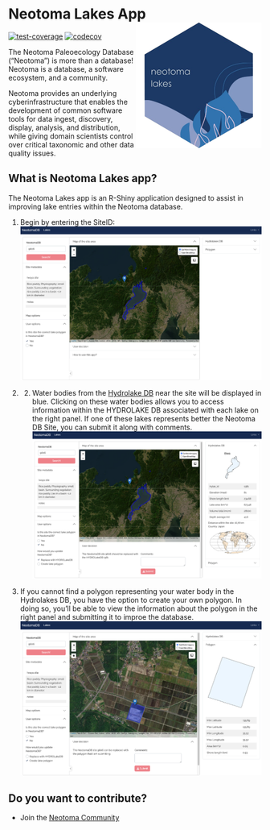 
<!-- README.md is generated from README.Rmd. Please edit that file -->

# Neotoma Lakes App <img src="www/neotomalakes_logo.png" align="right" height="250" />

<!-- badges: start -->

[![test-coverage](https://github.com/flor14/neotoma-lakes/actions/workflows/test-coverage.yaml/badge.svg)](https://github.com/flor14/neotoma-lakes/actions/workflows/test-coverage.yaml)
[![codecov](https://codecov.io/gh/flor14/neotoma-lakes/branch/main/graph/badge.svg)](https://codecov.io/gh/flor14/neotoma-lakes)
<!-- badges: end -->

The Neotoma Paleoecology Database (“Neotoma”) is more than a database!
Neotoma is a database, a software ecosystem, and a community.

Neotoma provides an underlying cyberinfrastructure that enables the
development of common software tools for data ingest, discovery,
display, analysis, and distribution, while giving domain scientists
control over critical taxonomic and other data quality issues.

## What is Neotoma Lakes app?

The Neotoma Lakes app is an R-Shiny application designed to assist in
improving lake entries within the Neotoma database.

1.  Begin by entering the SiteID: ![](www/siteid_screen.png)

2.  2.  Water bodies from the [Hydrolake
        DB](https://wp.geog.mcgill.ca/hydrolab/hydrolakes/) near the
        site will be displayed in blue. Clicking on these water bodies
        allows you to access information within the HYDROLAKE DB
        associated with each lake on the right panel. If one of these
        lakes represents better the Neotoma DB Site, you can submit it
        along with comments. ![](www/hydrolakes_screen.png)

3.  If you cannot find a polygon representing your water body in the
    Hydrolakes DB, you have the option to create your own polygon. In
    doing so, you’ll be able to view the information about the polygon
    in the right panel and submitting it to improe the database.
    ![](www/create_poly_screen.png)

## Do you want to contribute?

- Join the [Neotoma
  Community](https://www.neotomadb.org/about/join-the-neotoma-community)
